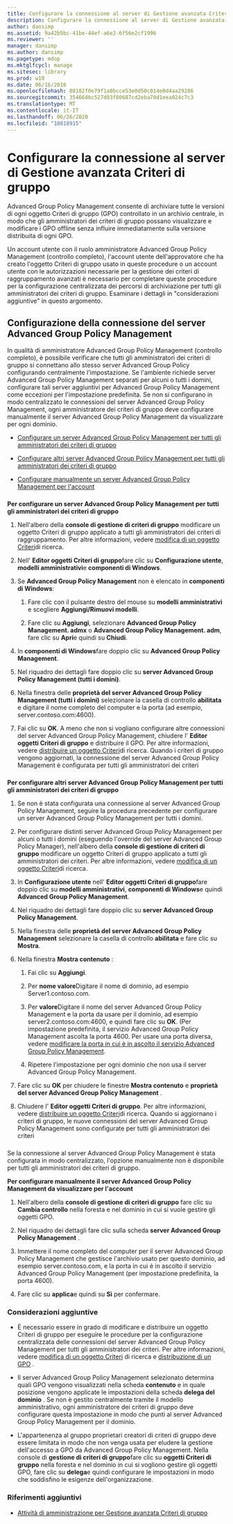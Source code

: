 ```yaml
---
title: Configurare la connessione al server di Gestione avanzata Criteri di gruppo
description: Configurare la connessione al server di Gestione avanzata Criteri di gruppo
author: dansimp
ms.assetid: 9a42b5bc-41be-44ef-a6e2-6f56e2cf1996
ms.reviewer: ''
manager: dansimp
ms.author: dansimp
ms.pagetype: mdop
ms.mktglfcycl: manage
ms.sitesec: library
ms.prod: w10
ms.date: 06/16/2016
ms.openlocfilehash: 88182f0e79f1a8bcce53e0d50c014e8d4aa29286
ms.sourcegitcommit: 354664bc527d93f80687cd2eba70d1eea024c7c3
ms.translationtype: MT
ms.contentlocale: it-IT
ms.lasthandoff: 06/26/2020
ms.locfileid: "10818915"
---
```

# Configurare la connessione al server di Gestione avanzata Criteri di gruppo


Advanced Group Policy Management consente di archiviare tutte le versioni di ogni oggetto Criteri di gruppo (GPO) controllato in un archivio centrale, in modo che gli amministratori dei criteri di gruppo possano visualizzare e modificare i GPO offline senza influire immediatamente sulla versione distribuita di ogni GPO.

Un account utente con il ruolo amministratore Advanced Group Policy Management (controllo completo), l'account utente dell'approvatore che ha creato l'oggetto Criteri di gruppo usato in queste procedure o un account utente con le autorizzazioni necessarie per la gestione dei criteri di raggruppamento avanzati è necessario per completare queste procedure per la configurazione centralizzata dei percorsi di archiviazione per tutti gli amministratori dei criteri di gruppo. Esaminare i dettagli in "considerazioni aggiuntive" in questo argomento.

## Configurazione della connessione del server Advanced Group Policy Management


In qualità di amministratore Advanced Group Policy Management (controllo completo), è possibile verificare che tutti gli amministratori dei criteri di gruppo si connettano allo stesso server Advanced Group Policy configurando centralmente l'impostazione. Se l'ambiente richiede server Advanced Group Policy Management separati per alcuni o tutti i domini, configurare tali server aggiuntivi per Advanced Group Policy Management come eccezioni per l'impostazione predefinita. Se non si configurano in modo centralizzato le connessioni del server Advanced Group Policy Management, ogni amministratore dei criteri di gruppo deve configurare manualmente il server Advanced Group Policy Management da visualizzare per ogni dominio.

-   [Configurare un server Advanced Group Policy Management per tutti gli amministratori dei criteri di gruppo](#bkmk-defaultarchiveloc)

-   [Configurare altri server Advanced Group Policy Management per tutti gli amministratori dei criteri di gruppo](#bkmk-additionalarchiveloc)

-   [Configurare manualmente un server Advanced Group Policy Management per l'account](#bkmk-manuallyconfigurearchiveloc)

### <a href="" id="bkmk-defaultarchiveloc"></a>

**Per configurare un server Advanced Group Policy Management per tutti gli amministratori dei criteri di gruppo**

1.  Nell'albero della **console di gestione di criteri di gruppo** modificare un oggetto Criteri di gruppo applicato a tutti gli amministratori dei criteri di raggruppamento. Per altre informazioni, vedere [modifica di un oggetto Criteri](editing-a-gpo.md)di ricerca.

2.  Nell' **Editor oggetti Criteri di gruppo**fare clic su **Configurazione utente**, **modelli amministrativi**e **componenti di Windows**.

3.  Se **Advanced Group Policy Management** non è elencato in **componenti di Windows**:

    1.  Fare clic con il pulsante destro del mouse su **modelli amministrativi** e scegliere **Aggiungi/Rimuovi modelli**.

    2.  Fare clic su **Aggiungi**, selezionare **Advanced Group Policy Management. admx** o **Advanced Group Policy Management. adm**, fare clic su **Apri**e quindi su **Chiudi**.

4.  In **componenti di Windows**fare doppio clic su **Advanced Group Policy Management**.

5.  Nel riquadro dei dettagli fare doppio clic su **server Advanced Group Policy Management (tutti i domini)**.

6.  Nella finestra delle **proprietà del server Advanced Group Policy Management (tutti i domini)** selezionare la casella di controllo **abilitata** e digitare il nome completo del computer e la porta (ad esempio, server.contoso.com:4600).

7.  Fai clic su **OK**. A meno che non si vogliano configurare altre connessioni del server Advanced Group Policy Management, chiudere l' **Editor oggetti Criteri di gruppo** e distribuire il GPO. Per altre informazioni, vedere [distribuire un oggetto Criteri](deploy-a-gpo.md)di ricerca. Quando i criteri di gruppo vengono aggiornati, la connessione del server Advanced Group Policy Management è configurata per tutti gli amministratori dei criteri

### <a href="" id="bkmk-additionalarchiveloc"></a>

**Per configurare altri server Advanced Group Policy Management per tutti gli amministratori dei criteri di gruppo**

1.  Se non è stata configurata una connessione al server Advanced Group Policy Management, seguire la procedura precedente per configurare un server Advanced Group Policy Management per tutti i domini.

2.  Per configurare distinti server Advanced Group Policy Management per alcuni o tutti i domini (eseguendo l'override del server Advanced Group Policy Manager), nell'albero della **console di gestione di criteri di gruppo** modificare un oggetto Criteri di gruppo applicato a tutti gli amministratori dei criteri. Per altre informazioni, vedere [modifica di un oggetto Criteri](editing-a-gpo.md)di ricerca.

3.  In **Configurazione utente** nell' **Editor oggetti Criteri di gruppo**fare doppio clic su **modelli amministrativi**, **componenti di Windows**e quindi **Advanced Group Policy Management**.

4.  Nel riquadro dei dettagli fare doppio clic su **server Advanced Group Policy Management**.

5.  Nella finestra delle **proprietà del server Advanced Group Policy Management** selezionare la casella di controllo **abilitata** e fare clic su **Mostra**.

6.  Nella finestra **Mostra contenuto** :

    1.  Fai clic su **Aggiungi**.

    2.  Per **nome valore**Digitare il nome di dominio, ad esempio Server1.contoso.com.

    3.  Per **valore**Digitare il nome del server Advanced Group Policy Management e la porta da usare per il dominio, ad esempio server2.contoso.com:4600, e quindi fare clic su **OK**. (Per impostazione predefinita, il servizio Advanced Group Policy Management ascolta la porta 4600. Per usare una porta diversa, vedere [modificare la porta in cui è in ascolto il servizio Advanced Group Policy Management](modify-the-port-on-which-the-agpm-service-listens.md).

    4.  Ripetere l'impostazione per ogni dominio che non usa il server Advanced Group Policy Management.

7.  Fare clic su **OK** per chiudere le finestre **Mostra contenuto** e **proprietà del server Advanced Group Policy Management** .

8.  Chiudere l' **Editor oggetti Criteri di gruppo**. Per altre informazioni, vedere [distribuire un oggetto Criteri](deploy-a-gpo.md)di ricerca. Quando si aggiornano i criteri di gruppo, le nuove connessioni del server Advanced Group Policy Management sono configurate per tutti gli amministratori dei criteri

### <a href="" id="bkmk-manuallyconfigurearchiveloc"></a>

Se la connessione al server Advanced Group Policy Management è stata configurata in modo centralizzato, l'opzione manualmente non è disponibile per tutti gli amministratori dei criteri di gruppo.

**Per configurare manualmente il server Advanced Group Policy Management da visualizzare per l'account**

1.  Nell'albero della **console di gestione di criteri di gruppo** fare clic su **Cambia controllo** nella foresta e nel dominio in cui si vuole gestire gli oggetti GPO.

2.  Nel riquadro dei dettagli fare clic sulla scheda **server Advanced Group Policy Management** .

3.  Immettere il nome completo del computer per il server Advanced Group Policy Management che gestisce l'archivio usato per questo dominio, ad esempio server.contoso.com, e la porta in cui è in ascolto il servizio Advanced Group Policy Management (per impostazione predefinita, la porta 4600).

4.  Fare clic su **applica**e quindi su **Sì** per confermare.

### Considerazioni aggiuntive

-   È necessario essere in grado di modificare e distribuire un oggetto Criteri di gruppo per eseguire le procedure per la configurazione centralizzata delle connessioni del server Advanced Group Policy Management per tutti gli amministratori dei criteri. Per altre informazioni, vedere [modifica di un oggetto Criteri](editing-a-gpo.md) di ricerca e [distribuzione di un GPO](deploy-a-gpo.md) .

-   Il server Advanced Group Policy Management selezionato determina quali GPO vengono visualizzati nella scheda **contenuto** e in quale posizione vengono applicate le impostazioni della scheda **delega del dominio** . Se non è gestito centralmente tramite il modello amministrativo, ogni amministratore dei criteri di gruppo deve configurare questa impostazione in modo che punti al server Advanced Group Policy Management per il dominio.

-   L'appartenenza al gruppo proprietari creatori di criteri di gruppo deve essere limitata in modo che non venga usata per eludere la gestione dell'accesso a GPO da Advanced Group Policy Management. Nella console di **gestione di criteri di gruppo**fare clic su **oggetti Criteri di gruppo** nella foresta e nel dominio in cui si vogliono gestire gli oggetti GPO, fare clic su **delega**e quindi configurare le impostazioni in modo che soddisfino le esigenze dell'organizzazione.

### Riferimenti aggiuntivi

-   [Attività di amministrazione per Gestione avanzata Criteri di gruppo](performing-agpm-administrator-tasks.md)

 

 





